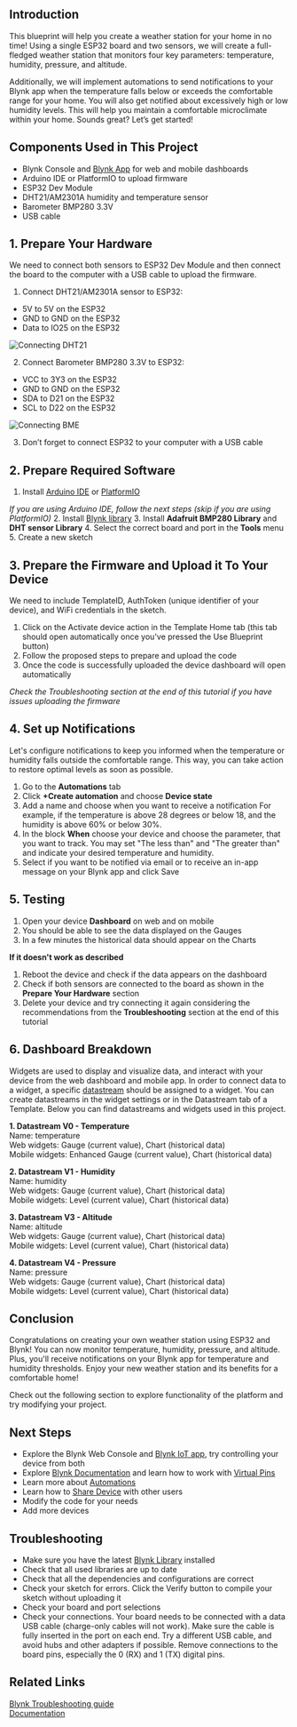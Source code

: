 ## Introduction

This blueprint will help you create a weather station for your home in no time! Using a single ESP32 board and two sensors, we will create a full-fledged weather station that monitors four key parameters: temperature, humidity, pressure, and altitude. 

Additionally, we will implement automations to send notifications to your Blynk app when the temperature falls below or exceeds the comfortable range for your home. You will also get notified about excessively high or low humidity levels. This will help you maintain a comfortable microclimate within your home. Sounds great? Let’s get started!

## Components Used in This Project
* Blynk Console and [Blynk App](https://docs.blynk.io/en/downloads/blynk-apps-for-ios-and-android) for web and mobile dashboards
* Arduino IDE or PlatformIO to upload firmware
* ESP32 Dev Module
* DHT21/AM2301A humidity and temperature sensor
* Barometer BMP280 3.3V
* USB cable


## 1. Prepare Your Hardware 

We need to connect both sensors to ESP32 Dev Module and then connect the board to the computer with a USB cable to upload the firmware. 

1. Connect DHT21/AM2301A sensor to ESP32:

* 5V to 5V on the ESP32
* GND to GND on the ESP32
* Data to IO25 on the ESP32

![Connecting DHT21](https://raw.githubusercontent.com/YuliiaRudevych/blueprints/main/Weather%20Station/Images/Screenshot%20at%20May%2018%2017-57-29-2.webp)

2. Connect Barometer BMP280 3.3V to ESP32:
* VCC to 3Y3 on the ESP32
* GND to GND on the ESP32
* SDA to D21 on the ESP32
* SCL to D22 on the ESP32

![Connecting BME](https://raw.githubusercontent.com/YuliiaRudevych/blueprints/main/Weather%20Station/Images/interfacing-bmp280-and-esp32-circuit-diagram.webp)

3. Don’t forget to connect ESP32 to your computer with a USB cable


## 2. Prepare Required Software

1. Install [Arduino IDE](https://www.arduino.cc/en/software) or [PlatformIO](https://platformio.org/install)  
  
_If you are using Arduino IDE, follow the next steps (skip if you are using PlatformIO)_
2. Install [Blynk library](https://docs.blynk.io/en/blynk-library-firmware-api/installation) 
3. Install **Adafruit BMP280 Library** and **DHT sensor Library**
4. Select the correct board and port in the **Tools** menu
5. Create a new sketch


## 3. Prepare the Firmware and Upload it To Your Device
We need to include TemplateID, AuthToken (unique identifier of your device), and WiFi credentials in the sketch.

1. Click on the Activate device action in the Template Home tab (this tab should open automatically once you've pressed the Use Blueprint button)
2. Follow the proposed steps to prepare and upload the code
3. Once the code is successfully uploaded the device dashboard will open automatically  

_Check the Troubleshooting section at the end of this tutorial if you have issues uploading the firmware_


## 4. Set up Notifications
Let's configure notifications to keep you informed when the temperature or humidity falls outside the comfortable range. This way, you can take action to restore optimal levels as soon as possible.
1. Go to the **Automations** tab 
2. Click **+Create automation** and choose **Device state**
3. Add a name and choose when you want to receive a notification 
For example, if the temperature is above 28 degrees or below 18, and the humidity is above 60% or below 30%. 
4. In the block **When** choose your device and choose the parameter, that you want to track. You may set "The less than" and "The greater than" and indicate your desired temperature and humidity. 
5. Select if you want to be notified via email or to receive an in-app message on your Blynk app and click Save

## 5. Testing
1. Open your device **Dashboard** on web and on mobile
2. You should be able to see the data displayed on the Gauges
3. In a few minutes the historical data should appear on the Charts

**If it doesn't work as described**
1. Reboot the device and check if the data appears on the dashboard
2. Check if both sensors are connected to the board as shown in the **Prepare Your Hardware** section
3. Delete your device and try connecting it again considering the recommendations from the **Troubleshooting** section at the end of this tutorial 

## 6. Dashboard Breakdown
Widgets are used to display and visualize data, and interact with your device from the web dashboard and mobile app. In order to connect data to a widget, a specific [datastream](https://docs.blynk.io/en/getting-started/using-virtual-pins-to-control-physical-devices) should be assigned to a widget. You can create datastreams in the widget settings or in the Datastream tab of a Template. Below you can find datastreams and widgets used in this project. 

**1. Datastream V0 - Temperature**  
Name: temperature   
Web widgets: Gauge (current value), Chart (historical data)  
Mobile widgets: Enhanced Gauge (current value), Chart (historical data)

**2. Datastream V1 - Humidity**  
Name: humidity   
Web widgets: Gauge (current value), Chart (historical data)  
Mobile widgets: Level (current value), Chart (historical data)  

**3. Datastream V3 - Altitude**  
Name: altitude   
Web widgets: Gauge (current value), Chart (historical data)  
Mobile widgets: Level (current value), Chart (historical data)  

**4. Datastream V4 - Pressure**  
Name: pressure   
Web widgets: Gauge (current value), Chart (historical data)  
Mobile widgets: Level (current value), Chart (historical data)  

## Conclusion
Congratulations on creating your own weather station using ESP32 and Blynk! You can now monitor temperature, humidity, pressure, and altitude. Plus, you'll receive notifications on your Blynk app for temperature and humidity thresholds. Enjoy your new weather station and its benefits for a comfortable home!

Check out the following section to explore functionality of the platform and try modifying your project.

## Next Steps

* Explore the Blynk Web Console and [Blynk IoT app](https://docs.blynk.io/en/downloads/blynk-apps-for-ios-and-android), try controlling your device from both
* Explore [Blynk Documentation](https://docs.blynk.io/en/) and learn how to work with [Virtual Pins](https://docs.blynk.io/en/getting-started/using-virtual-pins-to-control-physical-devices)
* Learn more about [Automations](https://docs.blynk.io/en/concepts/automations)
* Learn how to [Share Device](https://docs.blynk.io/en/concepts/users) with other users
* Modify the code for your needs
* Add more devices


## Troubleshooting

* Make sure you have the latest [Blynk Library](https://docs.blynk.io/en/blynk-library-firmware-api/installation) installed
* Check that all used libraries are up to date
* Check that all the dependencies and configurations are correct
* Check your sketch for errors. Click the Verify button to compile your sketch without uploading it
* Check your board and port selections
* Check your connections. Your board needs to be connected with a data USB cable (charge-only cables will not work). Make sure the cable is fully inserted in the port on each end. Try a different USB cable, and avoid hubs and other adapters if possible. Remove connections to the board pins, especially the 0 (RX) and 1 (TX) digital pins.

## Related Links
[Blynk Troubleshooting guide](https://docs.blynk.io/en/troubleshooting/general-issues)  
[Documentation](https://docs.blynk.io/en/)
